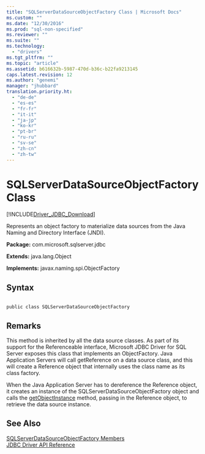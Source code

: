 ```yaml
---
title: "SQLServerDataSourceObjectFactory Class | Microsoft Docs"
ms.custom: ""
ms.date: "12/30/2016"
ms.prod: "sql-non-specified"
ms.reviewer: ""
ms.suite: ""
ms.technology: 
  - "drivers"
ms.tgt_pltfrm: ""
ms.topic: "article"
ms.assetid: b616632b-5987-470d-b36c-b22fa9213145
caps.latest.revision: 12
ms.author: "genemi"
manager: "jhubbard"
translation.priority.ht: 
  - "de-de"
  - "es-es"
  - "fr-fr"
  - "it-it"
  - "ja-jp"
  - "ko-kr"
  - "pt-br"
  - "ru-ru"
  - "sv-se"
  - "zh-cn"
  - "zh-tw"
---
```

# SQLServerDataSourceObjectFactory Class
[!INCLUDE[Driver_JDBC_Download](../../../connect/jdbc/includes)]

  Represents an object factory to materialize data sources from the Java Naming and Directory Interface (JNDI).  
  
 **Package:** com.microsoft.sqlserver.jdbc  
  
 **Extends:** java.lang.Object  
  
 **Implements:** javax.naming.spi.ObjectFactory  
  
## Syntax  
  
```  
  
public class SQLServerDataSourceObjectFactory  
```  
  
## Remarks  
 This method is inherited by all the data source classes. As part of its support for the Referenceable interface, Microsoft JDBC Driver for SQL Server exposes this class that implements an ObjectFactory. Java Application Servers will call getReference on a data source class, and this will create a Reference object that internally uses the class name as its class factory.  
  
 When the Java Application Server has to dereference the Reference object, it creates an instance of the SQLServerDataSourceObjectFactory object and calls the [getObjectInstance](../../../connect/jdbc/reference/getobjectinstance-method--sqlserverdatasourceobjectfactory-.md) method, passing in the Reference object, to retrieve the data source instance.  
  
## See Also  
 [SQLServerDataSourceObjectFactory Members](../../../connect/jdbc/reference/sqlserverdatasourceobjectfactory-members.md)   
 [JDBC Driver API Reference](../../../connect/jdbc/reference/jdbc-driver-api-reference.md)  
  
  